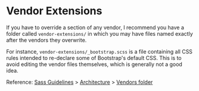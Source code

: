 # Vendor Extensions

If you have to override a section of any vendor, I recommend you have a folder called `vendor-extensions/` in which you may have files named exactly after the vendors they overwrite.

For instance, `vendor-extensions/_bootstrap.scss` is a file containing all CSS rules intended to re-declare some of Bootstrap's default CSS. This is to avoid editing the vendor files themselves, which is generally not a good idea.

Reference: [Sass Guidelines](http://sass-guidelin.es/) > [Architecture](http://sass-guidelin.es/#architecture) > [Vendors folder](http://sass-guidelin.es/#vendors-folder)
